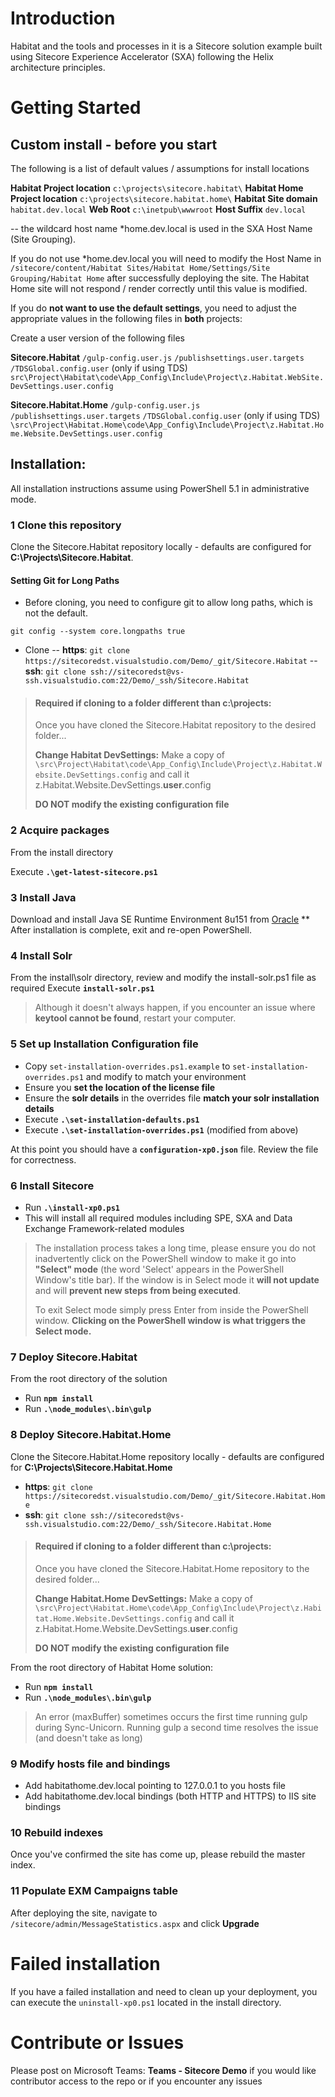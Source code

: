 # Introduction 
Habitat and the tools and processes in it is a Sitecore solution example built using Sitecore Experience Accelerator (SXA) following the Helix architecture principles.

# Getting Started

## Custom install - before you start


The following is a list of default values / assumptions for install locations

**Habitat Project location**		`c:\projects\sitecore.habitat\`
**Habitat Home Project location**	`c:\projects\sitecore.habitat.home\`
**Habitat Site domain**				`habitat.dev.local`
**Web Root**						`c:\inetpub\wwwroot`
**Host Suffix**						`dev.local`

-- the wildcard host name *home.dev.local is used in the SXA Host Name (Site Grouping). 

If you do not use *home.dev.local you will need to modify the Host Name in 
`/sitecore/content/Habitat Sites/Habitat Home/Settings/Site Grouping/Habitat Home` after successfully deploying the site.
The Habitat Home site will not respond / render correctly until this value is modified. 

If you do **not want to use the default settings**, you need to adjust the appropriate values in the following files in **both** projects:

Create a user version of the following files

**Sitecore.Habitat**
`/gulp-config.user.js` 
`/publishsettings.user.targets` 
`/TDSGlobal.config.user` (only if using TDS)
`src\Project\Habitat\code\App_Config\Include\Project\z.Habitat.WebSite.DevSettings.user.config`

**Sitecore.Habitat.Home**
`/gulp-config.user.js` 
`/publishsettings.user.targets` 
`/TDSGlobal.config.user` (only if using TDS)
`\src\Project\Habitat.Home\code\App_Config\Include\Project\z.Habitat.Home.Website.DevSettings.user.config`

## Installation:

All installation instructions assume using PowerShell 5.1 in administrative mode.

### 1 Clone this repository
Clone the Sitecore.Habitat repository locally - defaults are configured for **C:\Projects\Sitecore.Habitat**. 

#### Setting Git for Long Paths

- Before cloning, you need to configure git to allow long paths, which is not the default.

`git config --system core.longpaths true`

- Clone 
-- **https**:	`git clone https://sitecoredst.visualstudio.com/Demo/_git/Sitecore.Habitat` 
-- **ssh**:		`git clone ssh://sitecoredst@vs-ssh.visualstudio.com:22/Demo/_ssh/Sitecore.Habitat`

> #### Required if cloning to a folder **different than c:\projects**:
> 
> Once you have cloned the Sitecore.Habitat repository to the desired folder...
> 
> **Change Habitat DevSettings:**
> Make a copy of `\src\Project\Habitat\code\App_Config\Include\Project\z.Habitat.Website.DevSettings.config` and call it z.Habitat.Website.DevSettings.**user**.config
>  
> **DO NOT modify the existing configuration file**


### 2 Acquire packages
From the install directory

Execute **`.\get-latest-sitecore.ps1`**

### 3 Install Java
Download and install Java SE Runtime Environment 8u151 from [Oracle](http://www.oracle.com/technetwork/java/javase/downloads/java-archive-javase8-2177648.html "Oracle Download Archive")
** After installation is complete, exit and re-open PowerShell.

### 4 Install Solr

From the install\solr directory, review and modify the install-solr.ps1 file as required
Execute **`install-solr.ps1`**


> Although it doesn't always happen, if you encounter an issue where **keytool cannot be found**, restart your computer.
 
### 5 Set up Installation Configuration file
- Copy `set-installation-overrides.ps1.example` to `set-installation-overrides.ps1` and modify to match your environment 
- Ensure you **set the location of the license file** 
- Ensure the **solr details** in the overrides file **match your solr installation details**
- Execute **`.\set-installation-defaults.ps1`**
- Execute **`.\set-installation-overrides.ps1`** (modified from above)

At this point you should have a **`configuration-xp0.json`** file. Review the file for correctness.

### 6 Install Sitecore

- Run **`.\install-xp0.ps1`**
- This will install all required modules including SPE, SXA and Data Exchange Framework-related modules

> The installation process takes a long time, please ensure you do not inadvertently click on the PowerShell window to make it go into **"Select" mode** (the word 'Select' appears in the PowerShell Window's title bar). If the window is in Select mode it **will not update** and will **prevent new steps from being executed**. 
> 
> To exit Select mode simply press Enter from inside the PowerShell window. **Clicking on the PowerShell window is what triggers the Select mode.**

### 7 Deploy Sitecore.Habitat
From the root directory of the solution
- Run **`npm install`**
- Run **`.\node_modules\.bin\gulp`** 

### 8 Deploy Sitecore.Habitat.Home
Clone the Sitecore.Habitat.Home repository locally - defaults are configured for **C:\Projects\Sitecore.Habitat.Home**

- **https**:	`git clone https://sitecoredst.visualstudio.com/Demo/_git/Sitecore.Habitat.Home` 
- **ssh**:		`git clone ssh://sitecoredst@vs-ssh.visualstudio.com:22/Demo/_ssh/Sitecore.Habitat.Home`

> #### Required if cloning to a folder **different than c:\projects**:
> 
> Once you have cloned the Sitecore.Habitat.Home repository to the desired folder...
> 
> **Change Habitat.Home DevSettings:**
>  Make a copy of `\src\Project\Habitat.Home\code\App_Config\Include\Project\z.Habitat.Home.Website.DevSettings.config` and call it z.Habitat.Home.Website.DevSettings.**user**.config
> 
> **DO NOT modify the existing configuration file**


From the root directory of Habitat Home solution:
- Run **`npm install`**
- Run **`.\node_modules\.bin\gulp`**

> An error (maxBuffer) sometimes occurs the first time running gulp during Sync-Unicorn. 
> Running gulp a second time resolves the issue (and doesn't take as long)

### 9 Modify hosts file and bindings
- Add habitathome.dev.local pointing to 127.0.0.1 to you hosts file
- Add habitathome.dev.local bindings (both HTTP and HTTPS) to IIS site bindings

### 10 Rebuild indexes
Once you've confirmed the site has come up, please rebuild the master index.

### 11 Populate EXM Campaigns table
After deploying the site, navigate to `/sitecore/admin/MessageStatistics.aspx` and click **Upgrade**

# Failed installation

If you have a failed installation and need to clean up your deployment, you can execute the `uninstall-xp0.ps1` located in the install directory.

# Contribute or Issues
Please post on Microsoft Teams:  **Teams - Sitecore Demo** if you would like contributor access to the repo or if you encounter any issues

